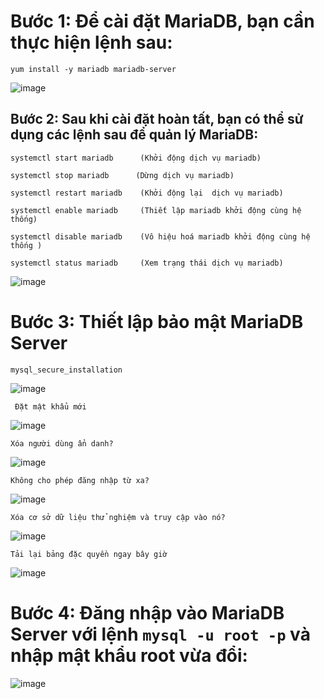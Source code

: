# Bước 1: Để cài đặt MariaDB, bạn cần thực hiện lệnh sau:
` yum install -y mariadb mariadb-server `

![image](https://user-images.githubusercontent.com/110179869/189565056-5a18ad36-e763-46f8-b9ac-05fd65e3d731.png)

## Bước 2: Sau khi cài đặt hoàn tất, bạn có thể sử dụng các lệnh sau để quản lý MariaDB:
` systemctl start mariadb      (Khởi động dịch vụ mariadb) `

` systemctl stop mariadb      (Dừng dịch vụ mariadb) `

` systemctl restart mariadb    (Khởi động lại  dịch vụ mariadb) `

` systemctl enable mariadb     (Thiết lập mariadb khởi động cùng hệ thống) `

` systemctl disable mariadb    (Vô hiệu hoá mariadb khởi động cùng hệ thống ) ` 

` systemctl status mariadb     (Xem trạng thái dịch vụ mariadb) `

![image](https://user-images.githubusercontent.com/110179869/189565156-d13b42d3-01d1-44b0-a0f8-05cb5845253d.png)

# Bước 3: Thiết lập bảo mật MariaDB Server
` mysql_secure_installation `

![image](https://user-images.githubusercontent.com/110179869/189565186-2f2e9d91-c1db-4c9b-a9e2-9dd4dfa7f0a6.png)

` Đặt mật khẩu mới`

![image](https://user-images.githubusercontent.com/110179869/189565267-ecc279e3-3035-4f5f-add5-82557b77ab78.png)

`Xóa người dùng ẩn danh?`

![image](https://user-images.githubusercontent.com/110179869/189565323-d595dfeb-4081-4c7a-91cf-8b83c66c093d.png)

`Không cho phép đăng nhập từ xa? `

![image](https://user-images.githubusercontent.com/110179869/189565363-597d4111-3c67-4591-8034-da0ebe397fbc.png)

`Xóa cơ sở dữ liệu thử nghiệm và truy cập vào nó?`

![image](https://user-images.githubusercontent.com/110179869/189565388-79055512-e9e1-40a8-8c30-f5050a73d946.png)

 `Tải lại bảng đặc quyền ngay bây giờ`
 
![image](https://user-images.githubusercontent.com/110179869/189565407-5c31b472-4ab7-4fa0-9368-2e36fb59ed02.png)

# Bước 4: Đăng nhập vào MariaDB Server với lệnh `mysql -u root -p` và nhập mật khẩu root vừa đổi:

![image](https://user-images.githubusercontent.com/110179869/189566631-ed2a46f9-66d4-4c88-a29b-26cf3a818b66.png)


